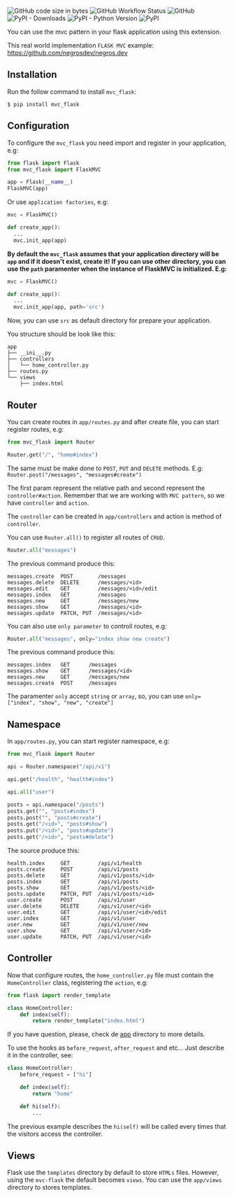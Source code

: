 ![GitHub code size in bytes](https://img.shields.io/github/languages/code-size/marcuxyz/mvc_flask) ![GitHub Workflow Status](https://img.shields.io/github/workflow/status/marcuxyz/mvc_flask/unit%20test) ![GitHub](https://img.shields.io/github/license/marcuxyz/mvc_flask) ![PyPI - Downloads](https://img.shields.io/pypi/dm/mvc_flask) ![PyPI - Python Version](https://img.shields.io/pypi/pyversions/mvc_flask) ![PyPI](https://img.shields.io/pypi/v/mvc_flask)

You can use the mvc pattern in your flask application using this extension.

This real world implementation `FLASK MVC` example: https://github.com/negrosdev/negros.dev 

## Installation

Run the follow command to install `mvc_flask`:

```shell
$ pip install mvc_flask
```

## Configuration

To configure the `mvc_flask` you need import and register in your application, e.g:


```python
from flask import Flask
from mvc_flask import FlaskMVC

app = Flask(__name__)
FlaskMVC(app)
```

Or use `application factories`, e.g:

```python
mvc = FlaskMVC()

def create_app():
  ...
  mvc.init_app(app)
```

**By default the `mvc_flask` assumes that your application directory will be `app` and if it doesn't exist, create it!**
**If you can use other directory, you can use the `path` paramenter when the instance of FlaskMVC is initialized. E.g:**

```python
mvc = FlaskMVC()

def create_app():
  ...
  mvc.init_app(app, path='src')
```

Now, you can use `src` as default directory for prepare your application.

You structure should be look like this: 

```text
app
├── __ini__.py
├── controllers
│   └── home_controller.py
├── routes.py
└── views
    ├── index.html
```

## Router
You can create routes in `app/routes.py` and after create file, you can start register routes, e.g:

```python
from mvc_flask import Router

Router.get("/", "home#index")
```

The same must be make done to `POST`, `PUT` and `DELETE` methods. E.g: `Router.post("/messages", "messages#create")`

The first param represent the relative path and second represent the `controller#action`. Remember that we are working with `MVC pattern`, so we have `controller` and `action`.

The `controller` can be created in `app/controllers` and action is method of `controller`.

You can use `Router.all()` to register all routes of `CRUD`.

```python
Router.all("messages")
```

The previous command produce this:

```shell
messages.create  POST        /messages
messages.delete  DELETE      /messages/<id>
messages.edit    GET         /messages/<id>/edit
messages.index   GET         /messages
messages.new     GET         /messages/new
messages.show    GET         /messages/<id>
messages.update  PATCH, PUT  /messages/<id>
```

You can also use `only parameter` to controll routes, e.g:

```python
Router.all("messages", only="index show new create")
```

The previous command produce this:

```shell
messages.index   GET      /messages
messages.show    GET      /messages/<id>
messages.new     GET      /messages/new
messages.create  POST     /messages
```

The paramenter `only` accept `string` or `array`, so, you can use `only=["index", "show", "new", "create"]`

## Namespace
In `app/routes.py`, you can start register namespace, e.g:

```python
from mvc_flask import Router

api = Router.namespace("/api/v1")

api.get("/health", "health#index")

api.all("user")

posts = api.namespace("/posts")
posts.get("", "posts#index")
posts.post("", "posts#create")
posts.get("/<id>", "posts#show")
posts.put("/<id>", "posts#update")
posts.get("/<id>", "posts#delete")

```

The source produce this:
```shell
health.index     GET         /api/v1/health
posts.create     POST        /api/v1/posts
posts.delete     GET         /api/v1/posts/<id>
posts.index      GET         /api/v1/posts
posts.show       GET         /api/v1/posts/<id>
posts.update     PATCH, PUT  /api/v1/posts/<id>
user.create      POST        /api/v1/user
user.delete      DELETE      /api/v1/user/<id>
user.edit        GET         /api/v1/user/<id>/edit
user.index       GET         /api/v1/user
user.new         GET         /api/v1/user/new
user.show        GET         /api/v1/user/<id>
user.update      PATCH, PUT  /api/v1/user/<id>
```

## Controller

Now that configure routes, the `home_controller.py` file must contain the `HomeController` class, registering the `action`, e.g:  

```python
from flask import render_template

class HomeController:
    def index(self):
        return render_template("index.html")
```

If you have question, please, check de [app](https://github.com/marcuxyz/mvc-flask/tree/main/tests/app) directory to more details.

To use the hooks as `before_request`, `after_request` and etc... Just describe it in the controller, see:

```python
class HomeController:
    before_request = ["hi"]

    def index(self):
        return "home"

    def hi(self):
        ...
```

The previous example describes the `hi(self)` will be called every times that the visitors access the controller.

## Views

Flask use the `templates` directory by default to store `HTMLs` files. However, using the `mvc-flask` the default becomes `views`. You can use the `app/views` directory to stores templates.
